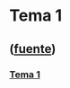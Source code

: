 # Tema 1
([fuente](https://campus.exactas.uba.ar/course/view.php?id=1026&section=1))
---
### [Tema 1](https://campus.exactas.uba.ar/course/view.php?id=1026&section=1)

